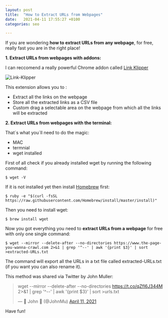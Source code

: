 ```yaml
---
layout: post
title:  "How to Extract URLs from Webpages"
date:   2021-04-11 17:55:27 +0100
categories: seo

---
```


If you are wondering **how to extract URLs from any webpage**, for free, really fast you are in the right place!

**1. Extract URLs from webpages with addons:**

I can reccomend a really powerful Chrome addon called [Link Klipper](https://chrome.google.com/webstore/detail/link-klipper-extract-all/fahollcgofmpnehocdgofnhkkchiekoo?hl=en)

![Link-Klipper](https://user-images.githubusercontent.com/61537859/114427036-f9acb600-9bba-11eb-9c39-badb724132b5.jpeg)


This extension allows you to :
- Extract all the links on the webpage
- Store all the extracted links as a CSV file
- Custom drag a selectable area on the webpage from which all the links will be extracted


**2. Extract URLs from webpages with the terminal:**


That´s what you´ll need to do the magic:

- MAC
- termnial
- wget installed




First of all check if you already installed wget by running the following command:
```
$ wget -V
```
If it is not installed yet then install 
[Homebrew](https://brew.sh/) first:
```
$ ruby -e "$(curl -fsSL https://raw.githubusercontent.com/Homebrew/install/master/install)"
```

Then you need to install wget:
```
$ brew install wget
```

Now you got everything you need to **extract URLs from a webpage** for free with only one single command:
```
$ wget --mirror --delete-after --no-directories https://www.the-page-you-wanna-crawl.com 2>&1 | grep '^--' | awk '{print $3}' | sort >extracted-URLs.txt
```

The command will export all the URLs in a txt file called extracted-URLs.txt (if you want you can also rename it).




This method was shared via Twitter by John Muller:

<blockquote class="twitter-tweet"><p lang="en" dir="ltr">wget --mirror --delete-after --no-directories <a href="https://t.co/qZfl6J344M">https://t.co/qZfl6J344M</a> 2&gt;&amp;1 | grep &#39;^--&#39; | awk &#39;{print $3}&#39; | sort &gt;urls.txt</p>&mdash; 🍌 John 🍌 (@JohnMu) <a href="https://twitter.com/JohnMu/status/1381158164243099652?ref_src=twsrc%5Etfw">April 11, 2021</a></blockquote> 




Have fun!
